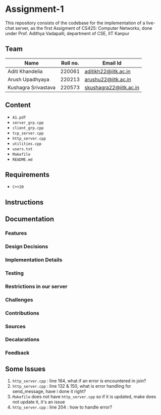 # Assignment-1

This repository consists of the codebase for the implementation of a live-chat server, as the first Assigment of CS425: Computer Networks, done under Prof. Adithya Vadapalli, department of CSE, IIT Kanpur

<!-- describe elaborately what is the code, how to run and how it works! -->

## Team

| Name                | Roll no. | Email Id                |
| ------------------- | -------- | ----------------------- |
| Aditi Khandelia     | 220061   | aditikh22@iitk.ac.in    |
| Arush Upadhyaya        | 220213   | arushu22@iitk.ac.in   |
| Kushagra Srivastava       | 220573   | skushagra22@iitk.ac.in     |

## Content

- `A1.pdf`
- `server_grp.cpp`
- `client_grp.cpp`
- `tcp_server.cpp`
- `http_server.cpp`
- `utilities.cpp`
- `users.txt`
- `Makefile`
- `README.md`

## Requirements

- `C++20`

## Instructions

## Documentation

### Features

### Design Decisions

### Implementation Details

### Testing

### Restrictions in our server

### Challenges

### Contributions

### Sources 

### Decalarations

### Feedback

## Some Issues

1. `http_server.cpp` : line 164, what if an error is encountered in join?
2. `http_server.cpp` : line 132 & 150, what is error handling for send_message, have i done it right?
3. `Makefile` does not have `http_server.cpp` so if it is updated, make does not update it, it's an issue
4. `http_server.cpp` : line 204 : how to handle error?
